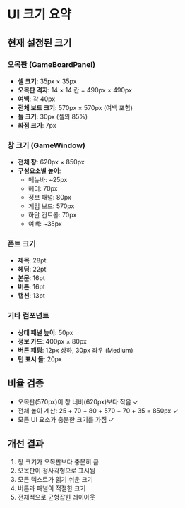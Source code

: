 # UI 크기 요약

## 현재 설정된 크기

### 오목판 (GameBoardPanel)
- **셀 크기**: 35px × 35px
- **오목판 격자**: 14 × 14 칸 = 490px × 490px
- **여백**: 각 40px
- **전체 보드 크기**: 570px × 570px (여백 포함)
- **돌 크기**: 30px (셀의 85%)
- **화점 크기**: 7px

### 창 크기 (GameWindow)
- **전체 창**: 620px × 850px
- **구성요소별 높이**:
  - 메뉴바: ~25px
  - 헤더: 70px
  - 정보 패널: 80px
  - 게임 보드: 570px
  - 하단 컨트롤: 70px
  - 여백: ~35px

### 폰트 크기
- **제목**: 28pt
- **헤딩**: 22pt
- **본문**: 16pt
- **버튼**: 16pt
- **캡션**: 13pt

### 기타 컴포넌트
- **상태 패널 높이**: 50px
- **정보 카드**: 400px × 80px
- **버튼 패딩**: 12px 상하, 30px 좌우 (Medium)
- **턴 표시 돌**: 20px

## 비율 검증
- 오목판(570px)이 창 너비(620px)보다 작음 ✓
- 전체 높이 계산: 25 + 70 + 80 + 570 + 70 + 35 = 850px ✓
- 모든 UI 요소가 충분한 크기를 가짐 ✓

## 개선 결과
1. 창 크기가 오목판보다 충분히 큼
2. 오목판이 정사각형으로 표시됨
3. 모든 텍스트가 읽기 쉬운 크기
4. 버튼과 패널이 적절한 크기
5. 전체적으로 균형잡힌 레이아웃